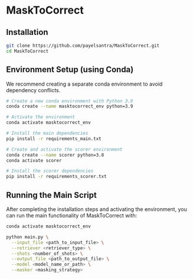 # MaskToCorrect
## Installation

   ```bash
   git clone https://github.com/payelsantra/MaskToCorrect.git
   cd MaskToCorrect
```
## Environment Setup (using Conda)

We recommend creating a separate conda environment to avoid dependency conflicts.

```bash
# Create a new conda environment with Python 3.9
conda create --name masktocorrect_env python=3.9

# Activate the environment
conda activate masktocorrect_env

# Install the main dependencies
pip install -r requirements_main.txt

# Create and activate the scorer environment
conda create --name scorer python=3.8
conda activate scorer

# Install the scorer dependencies
pip install -r requirements_scorer.txt

```
## Running the Main Script

After completing the installation steps and activating the environment, you can run the main functionality of MaskToCorrect with:

```bash
conda activate masktocorrect_env

python main.py \
  --input_file <path_to_input_file> \
  --retriever <retriever_type> \
  --shots <number_of_shots> \
  --output_file <path_to_output_file> \
  --model <model_name_or_path> \
  --masker <masking_strategy>
